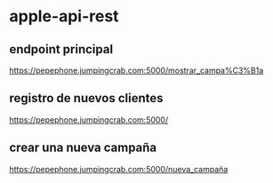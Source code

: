 # apple-api-rest

## endpoint principal
https://pepephone.jumpingcrab.com:5000/mostrar_campa%C3%B1a

## registro de nuevos clientes
https://pepephone.jumpingcrab.com:5000/

## crear una nueva campaña
https://pepephone.jumpingcrab.com:5000/nueva_campaña
